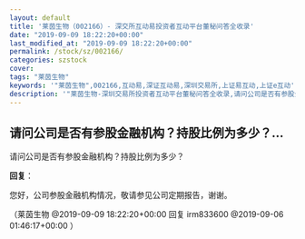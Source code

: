 ```yaml
---
layout: default
title: '莱茵生物（002166）- 深交所互动易投资者互动平台董秘问答全收录'
date: "2019-09-09 18:22:20+00:00"
last_modified_at: "2019-09-09 18:22:20+00:00"
permalink: /stock/sz/002166/
categories: szstock
cover: 
tags: "莱茵生物"
keywords: '"莱茵生物",002166,互动易,深证互动易,深圳交易所,上证易互动,上证e互动'
description: '"莱茵生物-深圳交易所投资者互动平台董秘问答全收录,请问公司是否有参股金融机构？持股比例为多少？"'
---
```


## 请问公司是否有参股金融机构？持股比例为多少？...

请问公司是否有参股金融机构？持股比例为多少？

**回复**：

您好，公司参股金融机构情况，敬请参见公司定期报告，谢谢。 

（莱茵生物  @2019-09-09 18:22:20+00:00 回复 irm833600  @2019-09-06 01:46:17+00:00 ）

